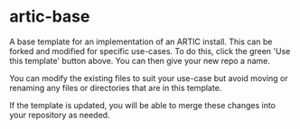 # artic-base
A base template for an implementation of an ARTIC install. This can be forked and modified for specific use-cases. To do this, click the green 'Use this template' button above. You can then give your new repo a name.

You can modify the existing files to suit your use-case but avoid moving or renaming any files or directories that are in this template.

If the template is updated, you will be able to merge these changes into your repository as needed.


